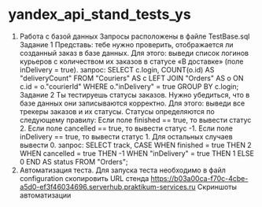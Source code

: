 # yandex_api_stand_tests_ys
1. Работа с базой данных
Запросы расположены в файле TestBase.sql
Задание 1 Представь: тебе нужно проверить, отображается ли созданный заказ в базе данных. Для этого: выведи список логинов курьеров с количеством их заказов в статусе «В доставке» (поле inDelivery = true).
запрос:
      SELECT c.login, COUNT(o.id) AS "deliveryCount" 
      FROM "Couriers" AS c 
      LEFT JOIN "Orders" AS o ON c.id = o."courierId" 
      WHERE o."inDelivery" = true 
      GROUP BY c.login;
Задание 2
Ты тестируешь статусы заказов. Нужно убедиться, что в базе данных они записываются корректно. Для этого: выведи все трекеры заказов и их статусы. Статусы определяются по следующему правилу: Если поле finished == true, то вывести статус 2. Если поле canсelled == true, то вывести статус -1. Если поле inDelivery == true, то вывести статус 1. Для остальных случаев вывести 0.
запрос:
       SELECT track, 
          CASE 
        WHEN finished = true THEN 2 
        WHEN cancelled = true THEN -1 
        WHEN "inDelivery" = true THEN 1 
  ELSE 0 END AS status 
      FROM "Orders";
2. Автоматизация теста.
Для запуска теста необходимо в файл configuration скопировить URL стенда https://b03a00ca-f70c-4cbe-a5d0-ef3f46034696.serverhub.praktikum-services.ru
Скриншоты автоматизации 
